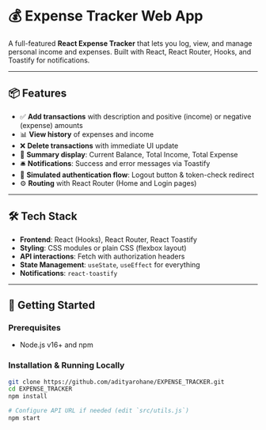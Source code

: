 # 💰 Expense Tracker Web App

A full-featured **React Expense Tracker** that lets you log, view, and manage personal income and expenses. Built with React, React Router, Hooks, and Toastify for notifications.

---

## 📦 Features

- ✅ **Add transactions** with description and positive (income) or negative (expense) amounts  
- 📊 **View history** of expenses and income  
- ❌ **Delete transactions** with immediate UI update  
- 🔢 **Summary display**: Current Balance, Total Income, Total Expense  
- 🛎️ **Notifications**: Success and error messages via Toastify  
- 🔐 **Simulated authentication flow**: Logout button & token-check redirect  
- ⚙️ **Routing** with React Router (Home and Login pages)

---

## 🛠️ Tech Stack

- **Frontend**: React (Hooks), React Router, React Toastify  
- **Styling**: CSS modules or plain CSS (flexbox layout)  
- **API interactions**: Fetch with authorization headers  
- **State Management**: `useState`, `useEffect` for everything  
- **Notifications**: `react-toastify`

---

## 🚀 Getting Started

### Prerequisites

- Node.js v16+ and npm

### Installation & Running Locally

```bash
git clone https://github.com/adityarohane/EXPENSE_TRACKER.git
cd EXPENSE_TRACKER
npm install

# Configure API URL if needed (edit `src/utils.js`)
npm start
